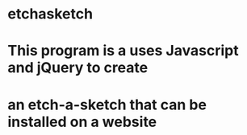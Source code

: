 # etchasketch
# This program is a uses Javascript and jQuery to create
# an etch-a-sketch that can be installed on a website